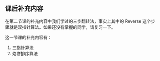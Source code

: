 ## 课后补充内容



在第二节课的补充内容中我们学过的三步翻转法，事实上其中的 Reverse 这个步骤就是双指针算法。如果还没有掌握的同学，请复习一下。

这一节课的补充内容有：

1. 三指针算法
2. 烙饼排序算法



